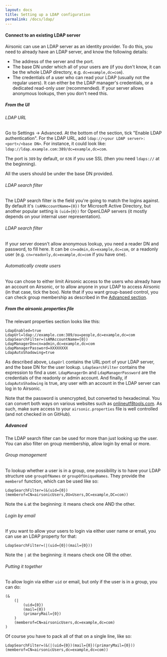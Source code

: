 ```yaml
---
layout: docs
title: Setting up a LDAP configuration
permalink: /docs/ldap/
---
```


#### Connect to an existing LDAP server

Airsonic can use an LDAP server as an identity provider. To do this, you need to already have an LDAP server, and know the following details:

  - The address of the server and the port.
  - The base DN under which all of your users are (if you don't know, it can be the whole LDAP directory, e.g. `dc=example,dc=com`).
  - The credentials of a user who can read your LDAP (usually not the regular users). It can either be the LDAP manager's credentials, or a dedicated read-only user (recommended). If your server allows anonymous lookups, then you don't need this.

##### From the UI

###### LDAP URL

Go to Settings &rarr; Advanced. At the bottom of the section, tick "Enable LDAP authentication". For the LDAP URL, add `ldap://<your LDAP server>:<port>/<base DN>`. For instance, it could look like: `ldap://ldap.example.com:389/dc=example,dc=com`.

The port is `389` by default, or `636` if you use SSL (then you need `ldaps://` at the beginning).

All the users should be under the base DN provided.

###### LDAP search filter

The LDAP search filter is the field you're going to match the logins against.  By default it's `(sAMAccountName={0})` for Microsoft Active Directory, but another popular setting is `(uid={0})` for OpenLDAP servers (it mostly depends on your internal user representation).

###### LDAP search filter

If your server doesn't allow anonymous lookup, you need a reader DN and password, to fill here. It can be `cn=admin,dc=example,dc=com`, or a readonly user (e.g. `cn=readonly,dc=example,dc=com` if you have one).

###### Automatically create users

You can chose to either limit Airsonic access to the users who already have an account on Airsonic, or to allow anyone in your LDAP to access Airsonic (in that case, tick the box). Note that if you want group-based control, you can check group membership as described in the [Advanced section](#advanced).

##### From the airsonic.properties file

The relevant properties section looks like this:

```
LdapEnabled=true
LdapUrl=ldap://example.com:389/ou=people,dc=example,dc=com
LdapSearchFilter=(sAMAccountName={0})
LdapManagerDn=cn=admin,dc=example,dc=com
LdapManagerPassword=XXXXXXXX
LdapAutoShadowing=true
```

As described above, `LdapUrl` contains the URL:port of your LDAP server, and the base DN for the user lookup. `LdapSearchFilter` contains the expression to find a user. `LdapManagerDn` and `LdapManagerPassword` are the credentials of the readonly or admin account. And finally, if `LdapAutoShadowing` is true, any user with an account in the LDAP server can log in to Airsonic.

Note that the password is unencrypted, but converted to hexadecimal. You can convert both ways on various websites such as [onlineutf8tools.com](https://onlineutf8tools.com/convert-hexadecimal-to-utf8).  As such, make sure access to your `airsonic.properties` file is well controlled (and not checked in on GitHub).

##### Advanced

The LDAP search filter can be used for more than just looking up the user. You can also filter on group membership, allow login by email or more.

###### Group management

To lookup whether a user is in a group, one possibility is to have your LDAP structure use `groupOfNames` or `groupOfUniqueNames`. They provide the `memberof` function, which can be used like so:

```
LdapSearchFilter=(&(uid={0})(memberof=CN=airsonicUsers,OU=Users,DC=example,DC=com))
```

Note the `&` at the beginning: it means check one AND the other.

###### Login by email

If you want to allow your users to login via either user name or email, you can use an LDAP property for that:

```
LdapSearchFilter=(|(uid={0})(mail={0}))
```

Note the `|` at the beginning: it means check one OR the other.

###### Putting it together

To allow login via either `uid` or email, but only if the user is in a group, you can do:

```
(&
    (|
        (uid={0})
        (mail={0})
        (primaryMail={0})
    )
    (memberof=CN=airsonicUsers,dc=example,dc=com)
)
```

Of course you have to pack all of that on a single line, like so:

```
LdapSearchFilter=(&(|(uid={0})(mail={0})(primaryMail={0}))(memberof=CN=airsonicUsers,dc=example,dc=com))
```
